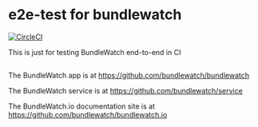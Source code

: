 # e2e-test for bundlewatch
[![CircleCI](https://circleci.com/gh/bundlewatch/e2e-test.svg?style=svg)](https://circleci.com/gh/bundlewatch/e2e-test)

This is just for testing BundleWatch end-to-end in CI

##
The BundleWatch app is at https://github.com/bundlewatch/bundlewatch

The BundleWatch service is at https://github.com/bundlewatch/service

The BundleWatch.io documentation site is at https://github.com/bundlewatch/bundlewatch.io
